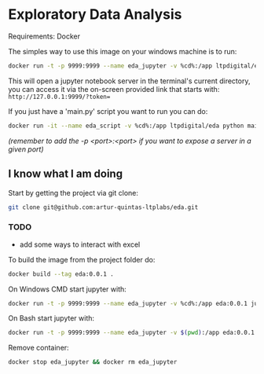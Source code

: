 # Exploratory Data Analysis

Requirements: Docker


The simples way to use this image on your windows machine is to run:

```bash
docker run -t -p 9999:9999 --name eda_jupyter -v %cd%:/app ltpdigital/eda jupyter notebook --port 9999 --ip=0.0.0.0 --allow-root
```

This will open a jupyter notebook server in the terminal's current directory, you can access it via the on-screen provided link that starts with: `http://127.0.0.1:9999/?token=`

If you just have a 'main.py' script you want to run you can do:

```bash
docker run -it --name eda_script -v %cd%:/app ltpdigital/eda python main.py
```

*(remember to add the -p \<port\>:\<port\> if you want to expose a server in a given port)*

## I know what I am doing

Start by getting the project via git clone:

```bash
git clone git@github.com:artur-quintas-ltplabs/eda.git
```

### TODO
* add some ways to interact with excel

To build the image from the project folder do:
```bash
docker build --tag eda:0.0.1 .
```

On Windows CMD start jupyter with:
```bash
docker run -t -p 9999:9999 --name eda_jupyter -v %cd%:/app eda:0.0.1 jupyter notebook --port 9999 --ip=0.0.0.0 --allow-root
```

On Bash start jupyter with:
```bash
docker run -t -p 9999:9999 --name eda_jupyter -v $(pwd):/app eda:0.0.1 jupyter notebook --port 9999 --ip=0.0.0.0 --allow-root
```

Remove container:
```bash
docker stop eda_jupyter && docker rm eda_jupyter
```